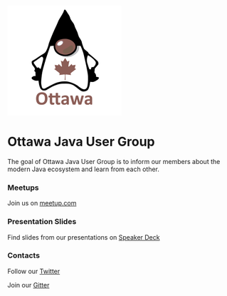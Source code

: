 ![Ottawa JUG logo](ottawa_jug_256.png "Ottawa JUG")

# Ottawa Java User Group

The goal of Ottawa Java User Group is to inform our members about the modern Java ecosystem and learn from each other.

### Meetups

Join us on [meetup.com](https://meetup.com "https://meetup.com")

### Presentation Slides

Find slides from our presentations on [Speaker Deck](https://speakerdeck.com/ottawajug "https://speakerdeck.com/ottawajug") 

### Contacts

Follow our [Twitter](https://twitter.com/ottawajug "https://twitter.com/ottawajug")

Join our [Gitter](https://gitter.im/ottawajug "https://gitter.im/ottawajug")
